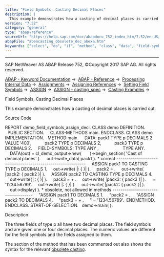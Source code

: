 ```yaml
---
title: "Field Symbols, Casting Decimal Places"
description: |
  This example demonstrates how a casting of decimal places is carried out. Source Code REPORT demo_field_symbols_assign_deci. CLASS demo DEFINITION. PUBLIC SECTION. CLASS-METHODS main. ENDCLASS. CLASS demo IMPLEMENTATION. METHOD main. DATA: pack1 TYPE p DECIMALS 2 VALUE '400', pack2 TYPE p DECIMA
version: "7.52"
category: "general"
type: "abap-reference"
sourceUrl: "https://help.sap.com/doc/abapdocu_752_index_htm/7.52/en-US/abencasting_obsolete_dec_abexa.htm"
abapFile: "abencasting_obsolete_dec_abexa.htm"
keywords: ["select", "do", "if", "method", "class", "data", "field-symbol", "abencasting", "obsolete", "dec", "abexa"]
---
```


* * *

SAP NetWeaver AS ABAP Release 752, ©Copyright 2017 SAP AG. All rights reserved.

[ABAP - Keyword Documentation](https://help.sap.com/doc/abapdocu_752_index_htm/7.52/en-US/abenabap.htm) →  [ABAP - Reference](https://help.sap.com/doc/abapdocu_752_index_htm/7.52/en-US/abenabap_reference.htm) →  [Processing Internal Data](https://help.sap.com/doc/abapdocu_752_index_htm/7.52/en-US/abenabap_data_working.htm) →  [Assignments](https://help.sap.com/doc/abapdocu_752_index_htm/7.52/en-US/abenvalue_assignments.htm) →  [Assigning References](https://help.sap.com/doc/abapdocu_752_index_htm/7.52/en-US/abenreference_assignments.htm) →  [Setting Field Symbols](https://help.sap.com/doc/abapdocu_752_index_htm/7.52/en-US/abenset_field_symbols.htm) →  [ASSIGN](https://help.sap.com/doc/abapdocu_752_index_htm/7.52/en-US/abapassign.htm) →  [ASSIGN - casting\_spec](https://help.sap.com/doc/abapdocu_752_index_htm/7.52/en-US/abapassign_casting.htm) →  [Casting Examples](https://help.sap.com/doc/abapdocu_752_index_htm/7.52/en-US/abencasting_obsolete_abexas.htm) → 

Field Symbols, Casting Decimal Places

This example demonstrates how a casting of decimal places is carried out.

Source Code

REPORT demo\_field\_symbols\_assign\_deci.
CLASS demo DEFINITION.
  PUBLIC SECTION.
    CLASS-METHODS main.
ENDCLASS.
CLASS demo IMPLEMENTATION.
  METHOD main.
    DATA: pack1 TYPE p DECIMALS 2 VALUE '400',
          pack2 TYPE p DECIMALS 2,
          pack3 TYPE p DECIMALS 2.
    FIELD-SYMBOLS: <f1> TYPE ANY ,
                   <f2> TYPE ANY.
    DATA(out) = cl\_demo\_output=>new(
      )->begin\_section( 'Cast of decimal places' ).
    out->write\_data( pack1 ).
\* correct --------------------------------------------------------------
    ASSIGN pack1 TO <f1> CASTING TYPE p DECIMALS 1.
    out->write( |<f1>: { <f1> }| ).
    pack2 = <f1>.
    out->write( |pack2: { pack2 }| ).
    ASSIGN pack2 TO <f2> CASTING TYPE p DECIMALS 4.
    out->write( |<f2>: { <f2> }| ).
    pack3 = <f1> + <f2>.
    out->write( |pack3: { pack3 }| ).
    <f2> = '1234.56789'.
    out->write( |<f2>: { <f2> }| ).
    out->write( |pack2: { pack2 }| ).
    out->display( ).
\* obsolete, not allowed in methods -------------------------------------
    "ASSIGN pack1 TO <f1> DECIMALS 1.
    "pack2 = <f1>.
    "ASSIGN pack2 TO <f2> DECIMALS 4.
    "pack3 = <f1> + <f2>.
    "<f2> = '1234.56789'.  ENDMETHOD.
ENDCLASS.
START-OF-SELECTION.
  demo=>main( ).

Description

The three fields of type p all have two decimal places. The field symbols <f1> and <f2> are given one or four decimal places. The numeric values are different for the field symbols and the fields assigned to them.

The section of the method that has been commented out also shows the syntax for the relevant [obsolete casting](https://help.sap.com/doc/abapdocu_752_index_htm/7.52/en-US/abapassign_casting_obsolete.htm).
